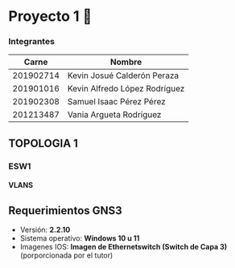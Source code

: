 # Proyecto 1 :triangular_flag_on_post:
### Integrantes
Carne | Nombre |
|-----|-----|
|201902714 | Kevin Josué Calderón Peraza | 
|201901016 | Kevin Alfredo López Rodríguez |
|201902308 | Samuel Isaac Pérez Pérez |
|201213487| Vania Argueta Rodríguez |



## TOPOLOGIA 1
### ESW1
#### VLANS

<!-- ### Kevin Josué Calderón Peraza - 201902714 :red_circle:
```
Dirección ip: 192.168.15.10 255.255.255.0
```
![201902714_VPC](src/201902714_VPC.PNG "VPC")

### Kevin Alfredo López Rodríguez - 201901016 :yellow_circle:
```
Dirección ip: 192.168.15.20 255.255.255.0
```
![201901016_VPC](src/201901016_VPC.PNG "VPC")

### Samuel Isaac Pérez Pérez  - 201902308 :orange_circle:
```
Dirección ip: 192.168.15.30 255.255.255.0
```
![201902308_VPC](src/201902308_VPC.png "VPC")

### Vania Argueta Rodríguez - 201213487 :purple_circle:
```
Dirección ip: 192.168.15.40 255.255.255.0
```
![201213487_VPC.JPG](src/201213487_VPC.JPG "VPC")


## Configuración de las nubes  :electric_plug:

 ### Kevin Josué Calderón Peraza - 201902714 :red_circle:

### Conexión a Kevin López
![201902714_kevinL.PNG](src/201902714_kevinL.PNG "CLOUD1")
### Conexión a Samuel Pérez
![201902714_samuel.PNG](src/201902714_samuel.PNG "CLOUD1")
### Conexión a Vania Rodríguez
![201902714_vania.PNG](src/201902714_vania.PNG "CLOUD1")


### Kevin Alfredo López Rodríguez - 201901016 :yellow_circle:
### Conexión a Kevin Calderón
![201901016_KevinC.PNG](src/201901016_KevinC.PNG "CLOUD2")
### Conexión a Samuel Pérez
![201901016_Samuel.PNG](src/201901016_Samuel.PNG "CLOUD2")
### Conexión a Vania Rodríguez
![201901016_Vania.PNG](src/201901016_Vania.PNG "CLOUD2")


### Samuel Isaac Pérez Pérez  - 201902308  :orange_circle:
### Conexión a Kevin Calderón
![201902308_KevinC.png](src/201902308_KevinC.png "CLOUD3")
### Conexión a Kevin López
![201902308_KevinL.png](src/201902308_KevinL.png "CLOUD3")
### Conexión a Vania Rodríguez
![201902308_Vania.png](src/201902308_Vania.png "CLOUD3")


### Vania Argueta Rodríguez - 201213487 :purple_circle:
### Conexión a Kevin Calderón
![201213487_kevinC.JPG](src/201213487_kevinC.JPG "CLOUD4")
### Conexión a Kevin López
![201213487_kevinL.JPG](src/201213487_kevinL.JPG "CLOUD4")
### Conexión a Samuel Pérez
![201213487_samuelP.JPG](src/201213487_samuelP.JPG "CLOUD4")



## Pings entre los hosts  :heavy_check_mark:

### Kevin Josué Calderón Peraza - 201902714 :red_circle:
![201902714_ping.PNG](src/201902714_ping.PNG "PING")

### Kevin Alfredo López Rodríguez - 201901016 :yellow_circle:
![201901016_ping.PNG](src/201901016_ping.PNG "PING")
### Samuel Isaac Pérez Pérez  - 201902308  :orange_circle:
![201902308_ping.png](src/201902308_ping.png "PING")
### Vania Argueta Rodríguez - 201213487 :purple_circle:
![201213487_ping.JPG](src/201213487_ping.JPG "PING") -->

## Requerimientos GNS3
* Versión: **2.2.10**
* Sistema operativo: **Windows 10 u 11**
* Imagenes IOS: **Imagen de Ethernetswitch (Switch de Capa 3)** (porporcionada por el tutor)
